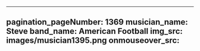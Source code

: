 ------
pagination_pageNumber: 1369
musician_name: Steve
band_name: American Football
img_src: images/musician1395.png
onmouseover_src: 
------